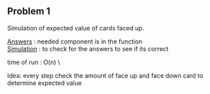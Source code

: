 ## Problem 1
Simulation of expected value of cards faced up.

[Answers](https://github.com/darrenCWJ/Atome-Tech-Test/blob/main/Problem%201/expected_val_deck_cards.py) : needed component is in the function \
[Simulation](https://github.com/darrenCWJ/Atome-Tech-Test/blob/main/Problem%201/card_flip_simulation.py) : to check for the answers to see if its correct

time of run : O(n) \

Idea: every step check the amount of face up and face down card to determine expected value

